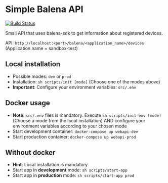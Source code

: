 # Simple Balena API

[![Build Status](https://travis-ci.com/smart-coffee/balena-api.svg?branch=master)](https://travis-ci.com/smart-coffee/balena-api)

Small API that uses balena-sdk to get information about registered devices.

API: `http://localhost:<port>/balena/<application_name>/devices`
(Application name = sandbox-test)

## Local installation

* Possible modes: `dev` or `prod`
* Installation: `sh scripts/init [mode]` (Choose one of the modes above)
* **Important**: Configure your environment variables: `src/.env`

## Docker usage

* **Note**: `src/.env` files is mandatory. Execute `sh scripts/init-env [mode]` (Choose a mode from the local installation) AND configure your environment variables according to your chosen mode
* Start development container: `docker-compose up webapi-dev`
* Start production container: `docker-compose up webapi-prod`

## Without docker

* **Hint**: Local installation is mandatory
* Start app in **development** mode: `sh scripts/start-app`
* Start app in **production** mode: `sh scripts/start-app prod`